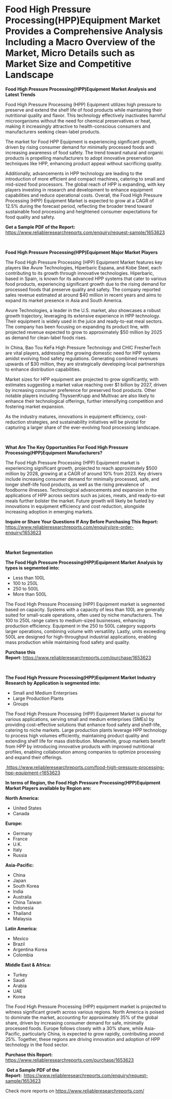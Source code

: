 <p><h1>Food High Pressure Processing(HPP)Equipment Market Provides a Comprehensive Analysis Including a Macro Overview of the Market, Micro Details such as Market Size and Competitive Landscape</h1></p><p><strong>Food High Pressure Processing(HPP)Equipment Market Analysis and Latest Trends</strong></p>
<p><p>Food High Pressure Processing (HPP) Equipment utilizes high pressure to preserve and extend the shelf life of food products while maintaining their nutritional quality and flavor. This technology effectively inactivates harmful microorganisms without the need for chemical preservatives or heat, making it increasingly attractive to health-conscious consumers and manufacturers seeking clean-label products.</p><p>The market for Food HPP Equipment is experiencing significant growth, driven by rising consumer demand for minimally processed foods and increasing awareness of food safety. The trend toward natural and organic products is propelling manufacturers to adopt innovative preservation techniques like HPP, enhancing product appeal without sacrificing quality.</p><p>Additionally, advancements in HPP technology are leading to the introduction of more efficient and compact machines, catering to small and mid-sized food processors. The global reach of HPP is expanding, with key players investing in research and development to enhance equipment capabilities and reduce operational costs. Overall, the Food High Pressure Processing (HPP) Equipment Market is expected to grow at a CAGR of 12.5% during the forecast period, reflecting the broader trend toward sustainable food processing and heightened consumer expectations for food quality and safety.</p></p>
<p><strong>Get a Sample PDF of the Report:&nbsp;</strong> <a href="https://www.reliableresearchreports.com/enquiry/request-sample/1653623?utm_campaign=16&utm_medium=2&utm_source=Github&utm_content=ia&utm_term=27022025&utm_id=food-high-pressure-processinghppequipment">https://www.reliableresearchreports.com/enquiry/request-sample/1653623</a></p>
<p>&nbsp;</p>
<p><strong>Food High Pressure Processing(HPP)Equipment Major Market Players</strong></p>
<p><p>The Food High Pressure Processing (HPP) Equipment Market features key players like Avure Technologies, Hiperbaric Espana, and Kobe Steel, each contributing to its growth through innovative technologies. Hiperbaric, based in Spain, is known for its advanced HPP systems that cater to various food products, experiencing significant growth due to the rising demand for processed foods that preserve quality and safety. The company reported sales revenue estimated at around $40 million in recent years and aims to expand its market presence in Asia and South America.</p><p>Avure Technologies, a leader in the U.S. market, also showcases a robust growth trajectory, leveraging its extensive experience in HPP technology. Their equipment is widely used in the juice and ready-to-eat meal sectors. The company has been focusing on expanding its product line, with projected revenue expected to grow to approximately $50 million by 2025 as demand for clean-label foods rises.</p><p>In China, Bao Tou KeFa High Pressure Technology and CHIC FresherTech are vital players, addressing the growing domestic need for HPP systems amidst evolving food safety regulations. Generating combined revenues upwards of $30 million, they are strategically developing local partnerships to enhance distribution capabilities.</p><p>Market sizes for HPP equipment are projected to grow significantly, with estimates suggesting a market value reaching over $1 billion by 2027, driven by increasing consumer preference for preserved food products. Other notable players including ThyssenKrupp and Multivac are also likely to enhance their technological offerings, further intensifying competition and fostering market expansion.</p><p>As the industry matures, innovations in equipment efficiency, cost-reduction strategies, and sustainability initiatives will be pivotal for capturing a larger share of the ever-evolving food processing landscape.</p></p>
<p>&nbsp;</p>
<p><strong>What Are The Key Opportunities For Food High Pressure Processing(HPP)Equipment Manufacturers?</strong></p>
<p><p>The Food High Pressure Processing (HPP) Equipment market is experiencing significant growth, projected to reach approximately $500 million by 2028, growing at a CAGR of around 10% from 2023. Key drivers include increasing consumer demand for minimally processed, safe, and longer shelf-life food products, as well as the rising prevalence of foodborne illnesses. Technological advancements and expansion in the applications of HPP across sectors such as juices, meats, and ready-to-eat meals further bolster the market. Future growth will likely be fueled by innovations in equipment efficiency and cost reduction, alongside increasing adoption in emerging markets.</p></p>
<p><strong>Inquire or Share Your Questions If Any Before Purchasing This Report:</strong> <a href="https://www.reliableresearchreports.com/enquiry/pre-order-enquiry/1653623?utm_campaign=16&utm_medium=2&utm_source=Github&utm_content=ia&utm_term=27022025&utm_id=food-high-pressure-processinghppequipment">https://www.reliableresearchreports.com/enquiry/pre-order-enquiry/1653623</a></p>
<p>&nbsp;</p>
<p><strong>Market Segmentation</strong></p>
<p><strong>The Food High Pressure Processing(HPP)Equipment Market Analysis by types is segmented into:</strong></p>
<p><ul><li>Less than 100L</li><li>100 to 250L</li><li>250 to 500L</li><li>More than 500L</li></ul></p>
<p><p>The Food High Pressure Processing (HPP) Equipment market is segmented based on capacity. Systems with a capacity of less than 100L are generally suited for small-scale operations, often used by niche manufacturers. The 100 to 250L range caters to medium-sized businesses, enhancing production efficiency. Equipment in the 250 to 500L category supports larger operations, combining volume with versatility. Lastly, units exceeding 500L are designed for high-throughput industrial applications, enabling mass production while maintaining food safety and quality.</p></p>
<p><strong>Purchase this Report:&nbsp;</strong><a href="https://www.reliableresearchreports.com/purchase/1653623?utm_campaign=16&utm_medium=2&utm_source=Github&utm_content=ia&utm_term=27022025&utm_id=food-high-pressure-processinghppequipment">https://www.reliableresearchreports.com/purchase/1653623</a></p>
<p>&nbsp;</p>
<p><strong>The Food High Pressure Processing(HPP)Equipment Market Industry Research by Application is segmented into:</strong></p>
<p><ul><li>Small and Medium Enterprises</li><li>Large Production Plants</li><li>Groups</li></ul></p>
<p><p>The Food High Pressure Processing (HPP) Equipment Market is pivotal for various applications, serving small and medium enterprises (SMEs) by providing cost-effective solutions that enhance food safety and shelf-life, catering to niche markets. Large production plants leverage HPP technology to process high volumes efficiently, maintaining product quality and extending shelf life for mass distribution. Meanwhile, group markets benefit from HPP by introducing innovative products with improved nutritional profiles, enabling collaboration among companies to optimize processing and expand their offerings.</p></p>
<p><a href="https://www.reliableresearchreports.com/food-high-pressure-processing-hpp-equipment-r1653623?utm_campaign=16&utm_medium=2&utm_source=Github&utm_content=ia&utm_term=27022025&utm_id=food-high-pressure-processinghppequipment">&nbsp;https://www.reliableresearchreports.com/food-high-pressure-processing-hpp-equipment-r1653623</a></p>
<p><strong>In terms of Region, the Food High Pressure Processing(HPP)Equipment Market Players available by Region are:</strong></p>
<p>
    <p> <strong> North America: </strong>
        <ul>
            <li>United States</li>
            <li>Canada</li>
        </ul>
        </p> 
    <p> <strong> Europe: </strong>
        <ul>
            <li>Germany</li>
            <li>France</li>
            <li>U.K.</li>
            <li>Italy</li>
            <li>Russia</li>
        </ul>
        </p> 
    <p> <strong> Asia-Pacific: </strong>
        <ul>
            <li>China</li>
            <li>Japan</li>
            <li>South Korea</li>
            <li>India</li>
            <li>Australia</li>
            <li>China Taiwan</li>
            <li>Indonesia</li>
            <li>Thailand</li>
            <li>Malaysia</li>
        </ul>
        </p> 
    <p> <strong> Latin America: </strong>
        <ul>
            <li>Mexico</li>
            <li>Brazil</li>
            <li>Argentina Korea</li>
            <li>Colombia</li>
        </ul>
        </p> 
    <p> <strong> Middle East & Africa: </strong>
        <ul>
            <li>Turkey</li>
            <li>Saudi</li>
            <li>Arabia</li>
            <li>UAE</li>
            <li>Korea</li>
        </ul>
    </p>
    </p>
<p><p>The Food High Pressure Processing (HPP) equipment market is projected to witness significant growth across various regions. North America is poised to dominate the market, accounting for approximately 35% of the global share, driven by increasing consumer demand for safe, minimally processed foods. Europe follows closely with a 30% share, while Asia-Pacific, particularly China, is expected to grow rapidly, contributing around 25%. Together, these regions are driving innovation and adoption of HPP technology in the food sector.</p></p>
<p><strong>Purchase this Report: </strong><a href="https://www.reliableresearchreports.com/purchase/1653623?utm_campaign=16&utm_medium=2&utm_source=Github&utm_content=ia&utm_term=27022025&utm_id=food-high-pressure-processinghppequipment">https://www.reliableresearchreports.com/purchase/1653623</a></p>
<p>&nbsp;<strong>Get a Sample PDF of the Report:&nbsp;&nbsp;</strong><a href="https://www.reliableresearchreports.com/enquiry/request-sample/1653623?utm_campaign=16&utm_medium=2&utm_source=Github&utm_content=ia&utm_term=27022025&utm_id=food-high-pressure-processinghppequipment">https://www.reliableresearchreports.com/enquiry/request-sample/1653623</a></p>
<p><strong></strong></p>
<p>Check more reports on <a href="https://www.reliableresearchreports.com/?utm_campaign=16&utm_medium=2&utm_source=Github&utm_content=ia&utm_term=27022025&utm_id=food-high-pressure-processinghppequipment">https://www.reliableresearchreports.com/</a></p>